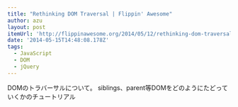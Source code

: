 ```yaml
---
title: "Rethinking DOM Traversal | Flippin' Awesome"
author: azu
layout: post
itemUrl: 'http://flippinawesome.org/2014/05/12/rethinking-dom-traversal/'
date: '2014-05-15T14:48:08.178Z'
tags:
  - JavaScript
  - DOM
  - jQuery
---
```

DOMのトラバーサルについて。
siblings、parent等DOMをどのようにたどっていくかのチュートリアル

